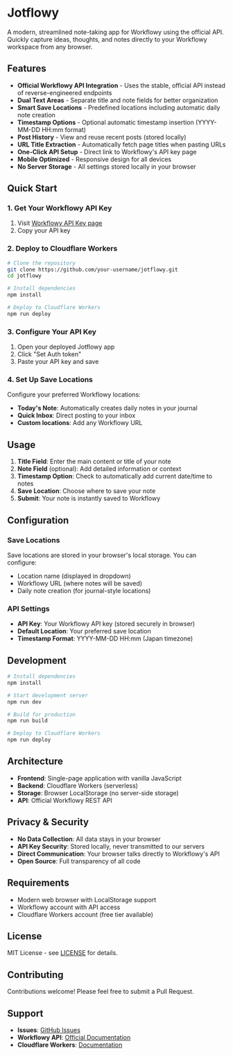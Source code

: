 # Jotflowy

A modern, streamlined note-taking app for Workflowy using the official API. Quickly capture ideas, thoughts, and notes directly to your Workflowy workspace from any browser.

## Features

- **Official Workflowy API Integration** - Uses the stable, official API instead of reverse-engineered endpoints
- **Dual Text Areas** - Separate title and note fields for better organization
- **Smart Save Locations** - Predefined locations including automatic daily note creation
- **Timestamp Options** - Optional automatic timestamp insertion (YYYY-MM-DD HH:mm format)
- **Post History** - View and reuse recent posts (stored locally)
- **URL Title Extraction** - Automatically fetch page titles when pasting URLs
- **One-Click API Setup** - Direct link to Workflowy's API key page
- **Mobile Optimized** - Responsive design for all devices
- **No Server Storage** - All settings stored locally in your browser

## Quick Start

### 1. Get Your Workflowy API Key
1. Visit [Workflowy API Key page](https://workflowy.com/api-key)
2. Copy your API key

### 2. Deploy to Cloudflare Workers
```bash
# Clone the repository
git clone https://github.com/your-username/jotflowy.git
cd jotflowy

# Install dependencies
npm install

# Deploy to Cloudflare Workers
npm run deploy
```

### 3. Configure Your API Key
1. Open your deployed Jotflowy app
2. Click "Set Auth token"
3. Paste your API key and save

### 4. Set Up Save Locations
Configure your preferred Workflowy locations:
- **Today's Note**: Automatically creates daily notes in your journal
- **Quick Inbox**: Direct posting to your inbox
- **Custom locations**: Add any Workflowy URL

## Usage

1. **Title Field**: Enter the main content or title of your note
2. **Note Field** (optional): Add detailed information or context
3. **Timestamp Option**: Check to automatically add current date/time to notes
4. **Save Location**: Choose where to save your note
5. **Submit**: Your note is instantly saved to Workflowy

## Configuration

### Save Locations
Save locations are stored in your browser's local storage. You can configure:
- Location name (displayed in dropdown)
- Workflowy URL (where notes will be saved)
- Daily note creation (for journal-style locations)

### API Settings
- **API Key**: Your Workflowy API key (stored securely in browser)
- **Default Location**: Your preferred save location
- **Timestamp Format**: YYYY-MM-DD HH:mm (Japan timezone)

## Development

```bash
# Install dependencies
npm install

# Start development server
npm run dev

# Build for production
npm run build

# Deploy to Cloudflare Workers
npm run deploy
```

## Architecture

- **Frontend**: Single-page application with vanilla JavaScript
- **Backend**: Cloudflare Workers (serverless)
- **Storage**: Browser LocalStorage (no server-side storage)
- **API**: Official Workflowy REST API

## Privacy & Security

- **No Data Collection**: All data stays in your browser
- **API Key Security**: Stored locally, never transmitted to our servers
- **Direct Communication**: Your browser talks directly to Workflowy's API
- **Open Source**: Full transparency of all code

## Requirements

- Modern web browser with LocalStorage support
- Workflowy account with API access
- Cloudflare Workers account (free tier available)

## License

MIT License - see [LICENSE](LICENSE) for details.

## Contributing

Contributions welcome! Please feel free to submit a Pull Request.

## Support

- **Issues**: [GitHub Issues](https://github.com/your-username/jotflowy/issues)
- **Workflowy API**: [Official Documentation](https://workflowy.com/api-key)
- **Cloudflare Workers**: [Documentation](https://developers.cloudflare.com/workers/)